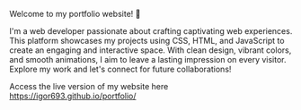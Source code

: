 Welcome to my portfolio website! 🎉

I'm a web developer passionate about crafting captivating web experiences. 
This platform showcases my projects using CSS, HTML, and JavaScript to create an engaging and interactive space. 
With clean design, vibrant colors, and smooth animations, I aim to leave a lasting impression on every visitor. 
Explore my work and let's connect for future collaborations!

Access the live version of my website here
https://igor693.github.io/portfolio/

